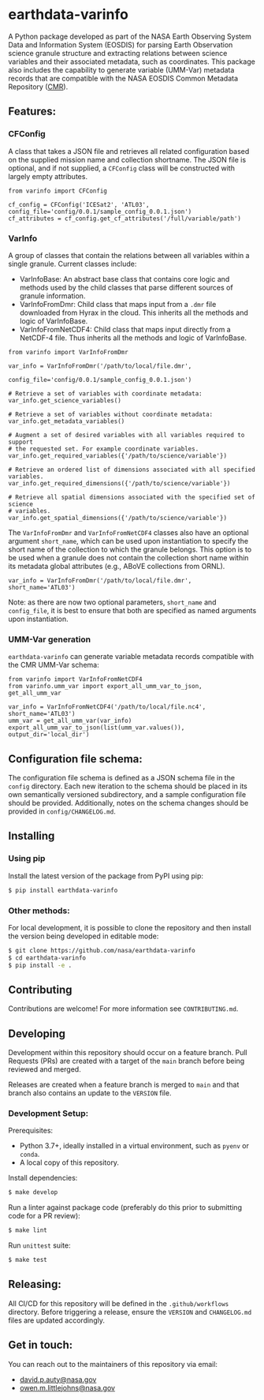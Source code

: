 # earthdata-varinfo

A Python package developed as part of the NASA Earth Observing System Data and
Information System (EOSDIS) for parsing Earth Observation science granule
structure and extracting relations between science variables and their
associated metadata, such as coordinates. This package also includes the
capability to generate variable (UMM-Var) metadata records that are compatible
with the NASA EOSDIS Common Metadata Repository
([CMR](https://www.earthdata.nasa.gov/eosdis/science-system-description/eosdis-components/cmr)).

## Features:

### CFConfig

A class that takes a JSON file and retrieves all related configuration based on
the supplied mission name and collection shortname. The JSON file is optional,
and if not supplied, a `CFConfig` class will be constructed with largely empty
attributes.

```
from varinfo import CFConfig

cf_config = CFConfig('ICESat2', 'ATL03', config_file='config/0.0.1/sample_config_0.0.1.json')
cf_attributes = cf_config.get_cf_attributes('/full/variable/path')
```

### VarInfo

A group of classes that contain the relations between all variables within a
single granule. Current classes include:

* VarInfoBase: An abstract base class that contains core logic and methods used
  by the child classes that parse different sources of granule information.
* VarInfoFromDmr: Child class that maps input from a `.dmr` file downloaded
  from Hyrax in the cloud. This inherits all the methods and logic of
  VarInfoBase.
* VarInfoFromNetCDF4: Child class that maps input directly from a NetCDF-4
  file. Thus inherits all the methods and logic of VarInfoBase.

```
from varinfo import VarInfoFromDmr

var_info = VarInfoFromDmr('/path/to/local/file.dmr',
                          config_file='config/0.0.1/sample_config_0.0.1.json')

# Retrieve a set of variables with coordinate metadata:
var_info.get_science_variables()

# Retrieve a set of variables without coordinate metadata:
var_info.get_metadata_variables()

# Augment a set of desired variables with all variables required to support
# the requested set. For example coordinate variables.
var_info.get_required_variables({'/path/to/science/variable'})

# Retrieve an ordered list of dimensions associated with all specified variables.
var_info.get_required_dimensions({'/path/to/science/variable'})

# Retrieve all spatial dimensions associated with the specified set of science
# variables.
var_info.get_spatial_dimensions({'/path/to/science/variable'})
```

The `VarInfoFromDmr` and `VarInfoFromNetCDF4` classes also have an optional
argument `short_name`, which can be used upon instantiation to specify the
short name of the collection to which the granule belongs. This option is to be
used when a granule does not contain the collection short name within its
metadata global attributes (e.g., ABoVE collections from ORNL).

```
var_info = VarInfoFromDmr('/path/to/local/file.dmr', short_name='ATL03')
```

Note: as there are now two optional parameters, `short_name` and `config_file`,
it is best to ensure that both are specified as named arguments upon
instantiation.

### UMM-Var generation

`earthdata-varinfo` can generate variable metadata records compatible with the
CMR UMM-Var schema:

```
from varinfo import VarInfoFromNetCDF4
from varinfo.umm_var import export_all_umm_var_to_json, get_all_umm_var

var_info = VarInfoFromNetCDF4('/path/to/local/file.nc4', short_name='ATL03')
umm_var = get_all_umm_var(var_info)
export_all_umm_var_to_json(list(umm_var.values()), output_dir='local_dir')
```

## Configuration file schema:

The configuration file schema is defined as a JSON schema file in the `config`
directory. Each new iteration to the schema should be placed in its own
semantically versioned subdirectory, and a sample configuration file should be
provided. Additionally, notes on the schema changes should be provided in
`config/CHANGELOG.md`.

## Installing

### Using pip

Install the latest version of the package from PyPI using pip:

```bash
$ pip install earthdata-varinfo
```

### Other methods:

For local development, it is possible to clone the repository and then install
the version being developed in editable mode:

```bash
$ git clone https://github.com/nasa/earthdata-varinfo
$ cd earthdata-varinfo
$ pip install -e .
```

## Contributing

Contributions are welcome! For more information see `CONTRIBUTING.md`.

## Developing

Development within this repository should occur on a feature branch. Pull
Requests (PRs) are created with a target of the `main` branch before being
reviewed and merged.

Releases are created when a feature branch is merged to `main` and that branch
also contains an update to the `VERSION` file.

### Development Setup:

Prerequisites:

  - Python 3.7+, ideally installed in a virtual environment, such as `pyenv` or
    `conda`.
  - A local copy of this repository.

Install dependencies:

```bash
$ make develop
```

Run a linter against package code (preferably do this prior to submitting code
for a PR review):

```bash
$ make lint
```

Run `unittest` suite:

```bash
$ make test
```

## Releasing:

All CI/CD for this repository will be defined in the `.github/workflows`
directory. Before triggering a release, ensure the `VERSION` and `CHANGELOG.md`
files are updated accordingly.

## Get in touch:

You can reach out to the maintainers of this repository via email:

* david.p.auty@nasa.gov
* owen.m.littlejohns@nasa.gov
